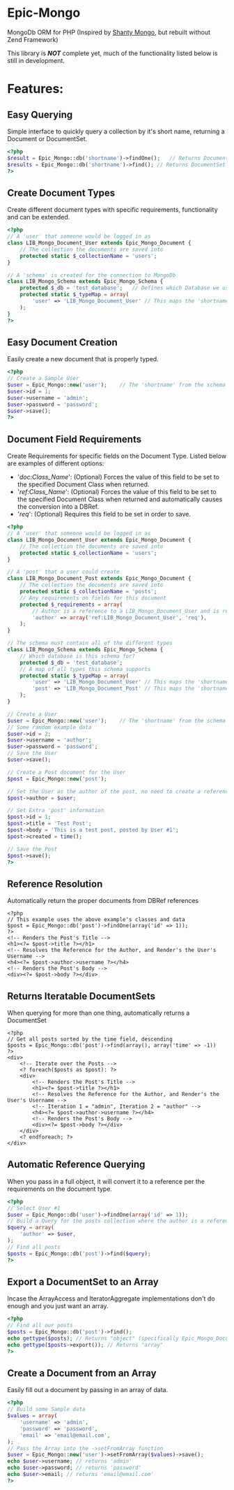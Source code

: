 Epic-Mongo
==========

MongoDb ORM for PHP (Inspired by [Shanty Mongo](https://github.com/coen-hyde/Shanty-Mongo), but rebuilt without Zend Framework)

This library is ***NOT*** complete yet, much of the functionality listed below is still in development.

Features: 
===

Easy Querying
---
Simple interface to quickly query a collection by it's short name, returning a Document or DocumentSet.

```php
<?php
$result = Epic_Mongo::db('shortname')->findOne();	// Returns Document
$results = Epic_Mongo::db('shortname')->find();	// Returns DocumentSet
?>
```

Create Document Types
---
Create different document types with specific requirements, functionality and can be extended.

```php
<?php
// A 'user' that someone would be logged in as
class LIB_Mongo_Document_User extends Epic_Mongo_Document {
	// The collection the documents are saved into
	protected static $_collectionName = 'users';
}

// A 'schema' is created for the connection to MongoDb
class LIB_Mongo_Schema extends Epic_Mongo_Schema {
	protected $_db = 'test_database';	// Defines which Database we use
	protected static $_typeMap = array(
		'user' => 'LIB_Mongo_Document_User'	// This maps the 'shortname' of 'user' to the class 'LIB_Mongo_Document_User'
	);
}
?>
```

Easy Document Creation
---
Easily create a new document that is properly typed. 

```php
<?php 
// Create a Sample User 
$user = Epic_Mongo::new('user');	// The 'shortname' from the schema
$user->id = 1;
$user->username = 'admin';
$user->password = 'password';
$user->save();
?>
```
Document Field Requirements
---
Create Requirements for specific fields on the Document Type. Listed below are examples of different options:

- '*doc:Class_Name*': (Optional) Forces the value of this field to be set to the specified Document Class when returned.
- '*ref:Class_Name*': (Optional) Forces the value of this field to be set to the specified Document Class when returned and automatically causes the conversion into a DBRef.
- '*req*': (Optional) Requires this field to be set in order to save.

```php
<?php
// A 'user' that someone would be logged in as
class LIB_Mongo_Document_User extends Epic_Mongo_Document {
	// The collection the documents are saved into
	protected static $_collectionName = 'users';
}

// A 'post' that a user could create
class LIB_Mongo_Document_Post extends Epic_Mongo_Document {
	// The collection the documents are saved into
	protected static $_collectionName = 'posts';
	// Any requirements on fields for this document
	protected $_requirements = array(
		// Author is a reference to a LIB_Mongo_Document_User and is required
		'author' => array('ref:LIB_Mongo_Document_User', 'req'),	
	);
}

// The schema must contain all of the different types
class LIB_Mongo_Schema extends Epic_Mongo_Schema {
	// Which database is this schema for?
	protected $_db = 'test_database';	
	// A map of all types this schema supports
	protected static $_typeMap = array(
		'user' => 'LIB_Mongo_Document_User'	// This maps the 'shortname' of 'user' to the class 'LIB_Mongo_Document_User'
		'post' => 'LIB_Mongo_Document_Post'	// This maps the 'shortname' of 'post' to the class 'LIB_Mongo_Document_Post'
	);
}

// Create a User 
$user = Epic_Mongo::new('user');	// The 'shortname' from the schema
// Some random example data
$user->id = 2;
$user->username = 'author';
$user->password = 'password';
// Save the User
$user->save();

// Create a Post document for the User
$post = Epic_Mongo::new('post');

// Set the User as the author of the post, no need to create a reference
$post->author = $user;

// Set Extra 'post' information
$post->id = 1;
$post->title = 'Test Post';
$post->body = 'This is a test post, posted by User #1';
$post->created = time();

// Save the Post
$post->save();
?>
```

Reference Resolution
---
Automatically return the proper documents from DBRef references
```phtml
<?php
// This example uses the above example's classes and data
$post = Epic_Mongo::db('post')->findOne(array('id' => 1));
?> 
<!-- Renders the Post's Title -->
<h1><?= $post->title ?></h1>
<!-- Resolves the Reference for the Author, and Render's the User's Username -->
<h4><?= $post->author->username ?></h4>
<!-- Renders the Post's Body -->
<div><?= $post->body ?></div>
```

Returns Iteratable DocumentSets
---
When querying for more than one thing, automatically returns a DocumentSet

```phtml
<?php
// Get all posts sorted by the time field, descending
$posts = Epic_Mongo::db('post')->find(array(), array('time' => -1))
?>
<div>
	<!-- Iterate over the Posts -->
	<? foreach($posts as $post): ?>
	<div>
		<!-- Renders the Post's Title -->
		<h1><?= $post->title ?></h1>
		<!-- Resolves the Reference for the Author, and Render's the User's Username -->
		<!-- Iteration 1 = "admin", Iteration 2 = "author" -->
		<h4><?= $post->author->username ?></h4> 
		<!-- Renders the Post's Body -->
		<div><?= $post->body ?></div>
	</div>
	<? endforeach; ?>
</div>
```

Automatic Reference Querying
---
When you pass in a full object, it will convert it to a reference per the requirements on the document type.

```php
<?php
// Select User #1
$user = Epic_Mongo::db('user')->findOne(array('id' => 1));
// Build a Query for the posts collection where the author is a reference of the user
$query = array(
	'author' => $user,
);
// Find all posts
$posts = Epic_Mongo::db('post')->find($query);
?>
```

Export a DocumentSet to an Array
---
Incase the ArrayAccess and IteratorAggregate implementations don't do enough and you just want an array.

```php
<?php
// Find all our posts
$posts = Epic_Mongo::db('post')->find();
echo gettype($posts); // Returns "object" (specifically Epic_Mongo_DocumentSet)
echo gettype($posts->export()); // Returns "array" 
?>
```

Create a Document from an Array
---
Easily fill out a document by passing in an array of data.

```php
<?php
// Build some Sample data
$values = array(
	'username' => 'admin',
	'password' => 'password',
	'email' => 'email@email.com',
);
// Pass the Array into the ->setFromArray function
$user = Epic_Mongo::new('user')->setFromArray($values)->save();
echo $user->username; // returns 'admin'
echo $user->password; // returns 'password'
echo $user->email; // returns 'email@email.com'
?>
```